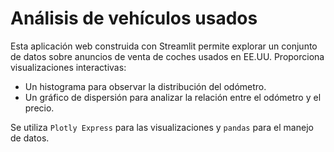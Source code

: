 # Análisis de vehículos usados

Esta aplicación web construida con Streamlit permite explorar un conjunto de datos sobre anuncios de venta de coches usados en EE.UU. Proporciona visualizaciones interactivas:

- Un histograma para observar la distribución del odómetro.
- Un gráfico de dispersión para analizar la relación entre el odómetro y el precio.

Se utiliza `Plotly Express` para las visualizaciones y `pandas` para el manejo de datos.
